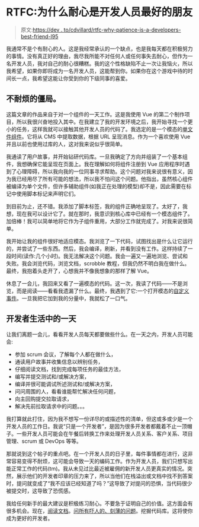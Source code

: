 # RTFC:为什么耐心是开发人员最好的朋友

> 原文:[https://dev . to/cdvillard/rtfc-why-patience-is-a-developers-best-friend-l95](https://dev.to/cdvillard/rtfc-why-patience-is-a-developers-best-friend-l95)

我通常不是个有耐心的人。这是我经常承认的一个缺点，也是我每天都在积极努力的事情。没有真正好的理由，我尽我所能不对任何人或任何事失去耐心，但作为一名开发人员，我对自己的耐心很糟糕。我的这个性格缺陷不止一次让我恼火，所以我希望，如果你即将成为一名开发人员，这能帮到你。如果你在这个游戏中待的时间长一点，我希望这能让你受到你的下级同事的喜爱。

## [](#an-impatient-impasse)不耐烦的僵局。

这篇文章的作品来自于对一个组件的一天工作。这是我使用 Vue 的第二个制作项目，所以我很兴奋地投入其中。在我建立了我的开发环境之后，我开始寻找一个更小的任务，这样我就可以接触其他开发人员的代码了。我选定的是一个模态的[单文件组件](https://vuejs.org/v2/guide/single-file-components.html)。它将从 CMS 中提取数据，根据 URL 呈现消息。作为一个喜欢使用 Vue 并且以前也使用过库的人，这对我来说似乎很简单。

我通读了用户故事，并开始钻研代码库。一旦我确定了方向并组装了一个基本组件，我想确保它能呈现在页面上。我在理解如何将组件注册到 Vue 应用程序时遇到了心理障碍，所以我向我的一位同事寻求帮助。这个问题对我来说很有意义，因为我已经用尽了所有可能的想法，所以我不怕问这个问题。他指出，虽然核心组件被编译为单个文件，但许多辅助组件(如我正在处理的模型)却不是，因此需要在标记中使用脚本标记来声明它们。

到目前为止，还不错。我添加了脚本标签，我的组件正确地呈现了。太好了，我想，现在我可以设计它了。就在那时，我意识到核心库中已经有一个模态组件了。加倍棒！我可以简单地将它作为子组件重用，大部分工作就完成了。对我来说很简单。

我开始让我的组件很好地适应模态。我浏览了一下代码，试图找出是什么让它运行的，并尝试了一些东西。然后，我会编译，刷新，并看到没有工作。这样持续了一段时间(读作:几个小时)。我无法解决这个问题。我会一遍又一遍地浏览、尝试和失败。我会浏览代码，浏览文档，scrobble 教程，但我仍然不明白我在做什么。最终，我抱着头走开了，心想我并不像我想象的那样了解 Vue。

休息了一会儿，我回来又看了一遍模态的代码。这一次，我读了代码——不是浏览，而是阅读——看看我遗漏了什么。最终，我遇到了它:一个打开模态的[自定义事件](https://vuejs.org/v2/guide/components-custom-events.html)。一旦我把它加到我的分量中，我就松了一口气。

## [](#a-day-in-a-developers-life)开发者生活中的一天

让我们离题一会儿，看看开发人员每天都要做些什么。在一天之内，开发人员可能会:

*   参加 scrum 会议，了解每个人都在做什么，
*   通读用户故事并收集信息以辨别任务，
*   仔细阅读文档，找到完成每项任务的最佳方法，
*   编写并提交测试和/或解决方案，
*   编译并很可能调试所述测试和/或解决方案，
*   问问周围的人，看看谁能帮忙解决任何问题，
*   向主回购提交拉取请求，
*   解决先前拉取请求中的问题。。。

我打算就此打住，因为我不想写一份详尽的或描述性的清单，但这或多或少是一个开发人员的工作日。我说“只是一个开发者”，是因为很多开发者都戴着不止一顶帽子。一些开发人员可能会在午餐后转换工作来处理开发人员关系、客户关系、项目管理、scrum 或 DevOps 等等。

那就说到这个帖子的重点吧。在一个开发人员的日子里，每件事情都在进行，这非常容易变得不耐烦，这可能会导致一天的编码工作。作为开发人员，我们只想写出能正常工作的代码(tm)。我从未见过比最近被雇佣的新开发人员更真实的情况。突然，展示他们的开发者印章的压力来了，所以当他们在栈溢出或文档中找不到答案时，提问就变成了“我不应该已经知道了吗？”这导致了对提问的恐惧，当代码很少被提交时，这导致了恐慌感。

我给任何新手的最大建议是积极练习耐心。不要急于证明自己的价值。这方面会有很多机会。现在，[阅读文档](https://en.wikipedia.org/wiki/RTFM)。[问所有吓人的、刻薄的问题](https://dev.to/gypsydave5/the-golden-rule-for-junior-developers-1304)。挖掘代码库。这将使你成为更好的开发者。